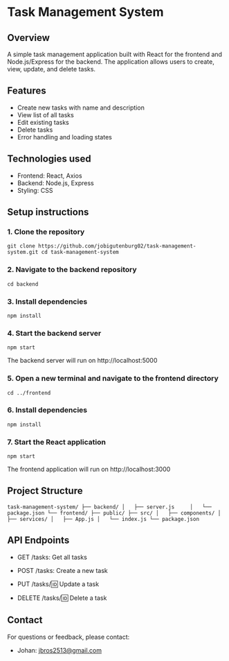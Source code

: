 # Task Management System

## Overview

A simple task management application built with React for the frontend and Node.js/Express for the backend. The application allows users to create, view, update, and delete tasks.

## Features

- Create new tasks with name and description
- View list of all tasks
- Edit existing tasks
- Delete tasks
- Error handling and loading states

## Technologies used

- Frontend: React, Axios
- Backend: Node.js, Express
- Styling: CSS

## Setup instructions

### 1. Clone the repository

``
git clone https://github.com/jobigutenburg02/task-management-system.git
cd task-management-system
``

### 2. Navigate to the backend repository

``
cd backend
``

### 3. Install dependencies

``
npm install
``

### 4. Start the backend server

``
npm start
``

The backend server will run on http://localhost:5000

### 5. Open a new terminal and navigate to the frontend directory

``
cd ../frontend
``

### 6. Install dependencies

``
npm install
``

### 7. Start the React application

``
npm start
``

The frontend application will run on http://localhost:3000

## Project Structure

``
task-management-system/
├── backend/
│   ├── server.js    
│   └── package.json
└── frontend/
    ├── public/
    ├── src/
    │   ├── components/
    │   ├── services/
    │   ├── App.js
    │   └── index.js
    └── package.json
``

## API Endpoints

- GET /tasks: Get all tasks

- POST /tasks: Create a new task

- PUT /tasks/:id: Update a task

- DELETE /tasks/:id: Delete a task


## Contact

For questions or feedback, please contact:

- Johan: [jbros2513@gmail.com](jbros2513@gmail.com)
